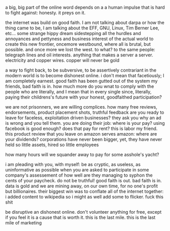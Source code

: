 a big, big part of the online word depends on a a human impulse that is hard to fight against: honesty. it preys on it.

the internet was build on good faith. I am not talking about darpa or how the thing came to be, I am talking about the EFF, GNU, Linux, Tim Berner Lee, etc...
some strange hippy dream sidestepping all the hurdles and annoyances and pettyness and business interest of the actual world to create this new frontier,
oncemore westbound, where all is brutal, but possible. and once more we lost the west. to what? to the same people: telegraph lines and oil interests. anything
that makes a server a server. electricity and copper wires. copper will never be gold

a way to fight back, to be subversive, to be assertively contrariant in the modern world is to become dishonest online. i don't mean that facetiously; I am completely
earnest. good faith has been gutted out of the system my friends, bad faith is in. how much more do you wnat to comply with the people who are literally, and I mean that in every single since, literally, paying their childrens's future with your honest, goodfaithed participation?

we are not prisonners, we are willing complices. how many free reviews, endorsements, product placement shots, truthful feedback are you ready to leave for faceless, exploitation driven businesses? they ask you why an ad is wrong and you tell them. you are doing their job: where is your pay? using facebook is good enough? does that pay for rent? this is labor my friend. this product review that you leave on amazon serves amazon: where are your dividends? corporations have never been bigger, yet, they have never held so little assets, hired so little employees

how many hours will we squander away to pay for some asshole's yacht?

i am pleading with you, with myself: be as cryptic, as useless, as uninformative as possible when you are asked to participate in some company's assessement of how well are they managing to syphon the cents of your paycheck. do not be truthful! good faith is out. bad faith is in. data is gold and we are mining away, on our own time, for no one's profit but billionaires. their biggest win was to conflate all of the internet together: i added content to wikipedia so i might as well add some to flicker. fuck this shit

be disruptive an dishonest online. don't volunteer anything for free, except if you feel it is a cause that is worth it. this is the last mile. this is the last mile of marketing
